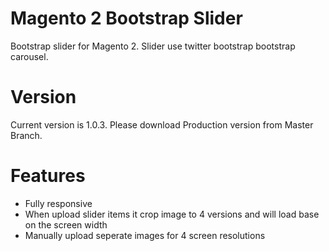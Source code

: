 # Magento 2 Bootstrap Slider

Bootstrap slider for Magento 2. 
Slider use twitter bootstrap bootstrap carousel.

# Version
Current version is 1.0.3. Please download Production version from Master Branch.


# Features

* Fully responsive
* When upload slider items it crop image to 4 versions and will load base on the screen width
* Manually upload seperate images for 4 screen resolutions



